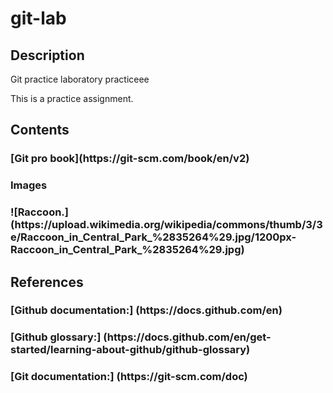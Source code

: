 # git-lab

<h2>Description</h2>
Git practice laboratory
practiceee

This is a practice assignment.

<h2>Contents</h2>
<h3>[Git pro book](https://git-scm.com/book/en/v2)</h3>
<h3>Images</h3>
<h3>![Raccoon.](https://upload.wikimedia.org/wikipedia/commons/thumb/3/3e/Raccoon_in_Central_Park_%2835264%29.jpg/1200px-Raccoon_in_Central_Park_%2835264%29.jpg)</h3>


<h2>References</h2>
<h3>[Github documentation:] (https://docs.github.com/en)</h3>
<h3>[Github glossary:] (https://docs.github.com/en/get-started/learning-about-github/github-glossary)</h3>
<h3>[Git documentation:] (https://git-scm.com/doc)</h3>

